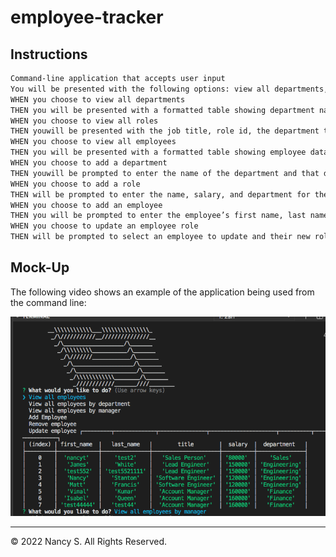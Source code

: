 # employee-tracker

## Instructions

```md
Command-line application that accepts user input
You will be presented with the following options: view all departments, view all roles, view all employees, add a department, add a role, add an employee, and update an employee role
WHEN you choose to view all departments
THEN you will be presented with a formatted table showing department names and department ids
WHEN you choose to view all roles
THEN youwill be presented with the job title, role id, the department that role belongs to, and the salary for that role
WHEN you choose to view all employees
THEN you will be presented with a formatted table showing employee data, including employee ids, first names, last names, job titles, departments, salaries, and managers that the employees report to
WHEN you choose to add a department
THEN youwill be prompted to enter the name of the department and that department is added to the database
WHEN you choose to add a role
THEN will be prompted to enter the name, salary, and department for the role and that role is added to the database
WHEN you choose to add an employee
THEN you will be prompted to enter the employee’s first name, last name, role, and manager, and that employee is added to the database
WHEN you choose to update an employee role
THEN will be prompted to select an employee to update and their new role and this information is updated in the database 
```

## Mock-Up

The following video shows an example of the application being used from the command line:

[![A video thumbnail shows the command-line employee management application with a play button overlaying the view.](./assets/employee-tacker-command-line.png)]()

- - -
© 2022 Nancy S. All Rights Reserved.
